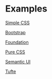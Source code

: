 Examples
========

[Simple CSS](simple)

[Bootstrap](bootstrap)

[Foundation](foundation)

[Pure CSS](purecss)

[Semantic UI](semantic-ui)

[Tufte](tufte)


